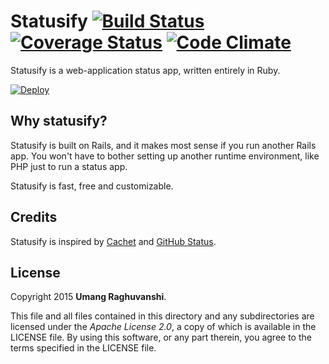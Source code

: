# Statusify [![Build Status](https://travis-ci.org/ur0/statusify.svg)](https://travis-ci.org/ur0/statusify) [![Coverage Status](https://coveralls.io/repos/ur0/statusify/badge.svg?service=github)](https://coveralls.io/github/ur0/statusify) [![Code Climate](https://codeclimate.com/github/ur0/statusify/badges/gpa.svg)](https://codeclimate.com/github/ur0/statusify)

Statusify is a web-application status app, written entirely in Ruby.

[![Deploy](https://www.herokucdn.com/deploy/button.svg)](https://heroku.com/deploy)

## Why statusify?

Statusify is built on Rails, and it makes most sense if you run another Rails app. You won't have to bother setting up another runtime environment, like PHP just to run a status app.

Statusify is fast, free and customizable. 

## Credits

Statusify is inspired by [Cachet](http://cachethq.io) and [GitHub Status](https://status.github.com).

## License

Copyright 2015 **Umang Raghuvanshi**.

This file and all files contained in this directory and any subdirectories are licensed under the *Apache License 2.0*, a copy of which is available in the LICENSE file. By using this software, or any part therein, you agree to the terms specified in the LICENSE file.
